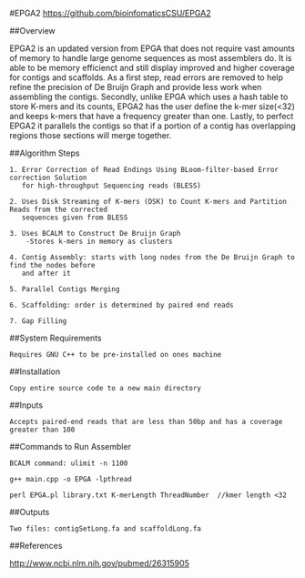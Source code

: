 #EPGA2
https://github.com/bioinfomaticsCSU/EPGA2


##Overview

EPGA2 is an updated version from EPGA that does not require vast amounts of memory to handle large genome 
sequences as most assemblers do. It is able to be memory efficienct and still display improved and
higher coverage for contigs and scaffolds. As a first step, read errors are removed to help refine the
precision of De Bruijn Graph and provide less work when assembling the contigs. Secondly, unlike EPGA
which uses a hash table to store K-mers and its counts, EPGA2 has the user define the k-mer size(<32) and 
keeps k-mers that have a frequency greater than one. Lastly, to perfect EPGA2 it parallels the contigs
so that if a portion of a contig has overlapping regions those sections will merge together.

##Algorithm Steps

	1. Error Correction of Read Endings Using BLoom-filter-based Error correction Solution 
	   for high-throughput Sequencing reads (BLESS) 

	2. Uses Disk Streaming of K-mers (DSK) to Count K-mers and Partition Reads from the corrected
       sequences given from BLESS

	3. Uses BCALM to Construct De Bruijn Graph 
		-Stores k-mers in memory as clusters 

	4. Contig Assembly: starts with long nodes from the De Bruijn Graph to find the nodes before
	   and after it 

	5. Parallel Contigs Merging 

	6. Scaffolding: order is determined by paired end reads

	7. Gap Filling 

##System Requirements

	Requires GNU C++ to be pre-installed on ones machine 
  
##Installation

	Copy entire source code to a new main directory
  
##Inputs

	Accepts paired-end reads that are less than 50bp and has a coverage greater than 100
	
##Commands to Run Assembler
	
	BCALM command: ulimit -n 1100
	
	g++ main.cpp -o EPGA -lpthread
	
	perl EPGA.pl library.txt K-merLength ThreadNumber  //kmer length <32
	
##Outputs 

	Two files: contigSetLong.fa and scaffoldLong.fa

##References

http://www.ncbi.nlm.nih.gov/pubmed/26315905

